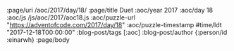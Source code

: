 :page/uri /aoc/2017/day/18/
:page/title Duet
:aoc/year 2017
:aoc/day 18
:aoc/js /js/aoc/2017/aoc18.js
:aoc/puzzle-url "https://adventofcode.com/2017/day/18"
:aoc/puzzle-timestamp #time/ldt "2017-12-18T00:00:00"
:blog-post/tags [:aoc]
:blog-post/author {:person/id :einarwh}
:page/body

<!-- # Einar W. Høst -->
